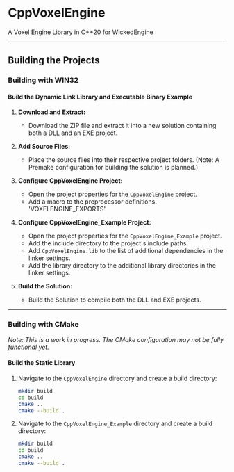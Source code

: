 # CppVoxelEngine
A Voxel Engine Library in C++20 for WickedEngine

---

## Building the Projects

### Building with WIN32

#### Build the Dynamic Link Library and Executable Binary Example

1. **Download and Extract:**
   - Download the ZIP file and extract it into a new solution containing both a DLL and an EXE project.

2. **Add Source Files:**
   - Place the source files into their respective project folders. (Note: A Premake configuration for building the solution is planned.)

3. **Configure CppVoxelEngine Project:**
   - Open the project properties for the `CppVoxelEngine` project.
   - Add a macro to the preprocessor definitions. 'VOXELENGINE_EXPORTS'

4. **Configure CppVoxelEngine_Example Project:**
   - Open the project properties for the `CppVoxelEngine_Example` project.
   - Add the include directory to the project's include paths.
   - Add `CppVoxelEngine.lib` to the list of additional dependencies in the linker settings.
   - Add the library directory to the additional library directories in the linker settings.

5. **Build the Solution:**
   - Build the Solution to compile both the DLL and EXE projects.


---

### Building with CMake

*Note: This is a work in progress. The CMake configuration may not be fully functional yet.*

#### Build the Static Library

1. Navigate to the `CppVoxelEngine` directory and create a build directory:

   ```bash
   mkdir build
   cd build
   cmake ..
   cmake --build .

2. Navigate to the `CppVoxelEngine_Example` directory and create a build directory:

   ```bash
   mkdir build
   cd build
   cmake ..
   cmake --build .

